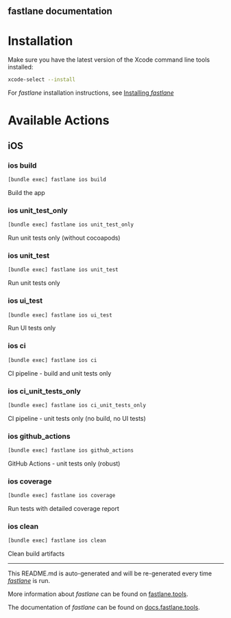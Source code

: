 fastlane documentation
----

# Installation

Make sure you have the latest version of the Xcode command line tools installed:

```sh
xcode-select --install
```

For _fastlane_ installation instructions, see [Installing _fastlane_](https://docs.fastlane.tools/#installing-fastlane)

# Available Actions

## iOS

### ios build

```sh
[bundle exec] fastlane ios build
```

Build the app

### ios unit_test_only

```sh
[bundle exec] fastlane ios unit_test_only
```

Run unit tests only (without cocoapods)

### ios unit_test

```sh
[bundle exec] fastlane ios unit_test
```

Run unit tests only

### ios ui_test

```sh
[bundle exec] fastlane ios ui_test
```

Run UI tests only

### ios ci

```sh
[bundle exec] fastlane ios ci
```

CI pipeline - build and unit tests only

### ios ci_unit_tests_only

```sh
[bundle exec] fastlane ios ci_unit_tests_only
```

CI pipeline - unit tests only (no build, no UI tests)

### ios github_actions

```sh
[bundle exec] fastlane ios github_actions
```

GitHub Actions - unit tests only (robust)

### ios coverage

```sh
[bundle exec] fastlane ios coverage
```

Run tests with detailed coverage report

### ios clean

```sh
[bundle exec] fastlane ios clean
```

Clean build artifacts

----

This README.md is auto-generated and will be re-generated every time [_fastlane_](https://fastlane.tools) is run.

More information about _fastlane_ can be found on [fastlane.tools](https://fastlane.tools).

The documentation of _fastlane_ can be found on [docs.fastlane.tools](https://docs.fastlane.tools).
